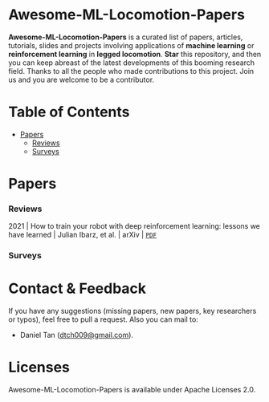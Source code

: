 # Awesome-ML-Locomotion-Papers

**Awesome-ML-Locomotion-Papers** is a curated list of papers, articles, tutorials, slides and projects involving applications of **machine learning** or **reinforcement learning** in **legged locomotion**. **Star** this repository, and then you can keep abreast of the latest developments of this booming research field. Thanks to all the people who made contributions to this project. Join us and you are welcome to be a contributor.

# Table of Contents
+ [Papers](#papers)
  - [Reviews](#reviews)
  - [Surveys](#surveys)

# Papers

### Reviews
2021 | How to train your robot with deep reinforcement learning: lessons we have learned | Julian Ibarz, et al. | arXiv | [`PDF`](https://journals.sagepub.com/doi/pdf/10.1177/0278364920987859)
### Surveys


# Contact & Feedback
If you have any suggestions (missing papers, new papers, key researchers or typos), feel free to pull a request. Also you can mail to:
+ Daniel Tan (dtch009@gmail.com).


# Licenses
Awesome-ML-Locomotion-Papers is available under Apache Licenses 2.0.
